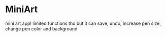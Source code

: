 # MiniArt
mini art app! limited functions tho but it can save, undo, increase pen size, change pen color and background 
